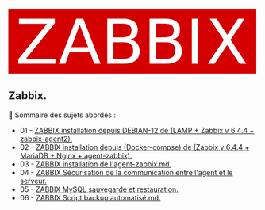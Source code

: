 ![zabbix-logo](./images/zabbix-logo.png)

## Zabbix.

👋 Sommaire des sujets abordés :

- 01 - [ZABBIX installation depuis DEBIAN-12 de (LAMP + Zabbix v 6.4.4 + zabbix-agent2).](ZABBIX-installation-depuis-DEBIAN-12-LAMP-Zabbix-version-6.4.4-zabbix-agent2.md)
- 02 - [ZABBIX installation depuis (Docker-compse) de (Zabbix v 6.4.4 + MariaDB + Nginx + agent-zabbix).](ZABBIX-installation-depuis-Docker-Docker-compse-de-Zabbix-version-6.4.4-agent-zabbix.md)
- 03 - [ZABBIX installation de l'agent-zabbix.md.](ZABBIX-installation-de-l-agent-zabbix.md)
- 04 - [ZABBIX Sécurisation de la communication entre l'agent et le serveur.](ZABBIX-Sécurisation-de-la-communication-entre-l-agent-et-le-serveur.md)
- 05 - [ZABBIX MySQL sauvegarde et restauration.](ZABBIX-MySQL-sauvegarde-restauration.md)
- 06 - [ZABBIX Script backup automatisé.md.](ZABBIX-Script-backup-automatisé.md)

